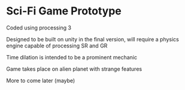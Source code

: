 # Sci-Fi Game Prototype
Coded using processing 3

Designed to be built on unity in the final version, will require a physics engine capable of processing SR and GR

Time dilation is intended to be a prominent mechanic

Game takes place on alien planet with strange features

More to come later (maybe)
